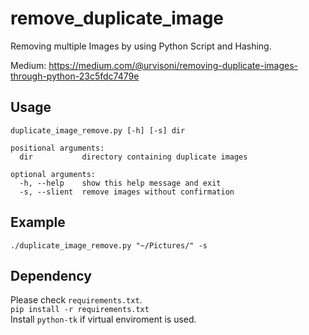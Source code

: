 # remove_duplicate_image
Removing multiple Images by using Python Script and Hashing.

Medium:
<https://medium.com/@urvisoni/removing-duplicate-images-through-python-23c5fdc7479e>

## Usage
```
duplicate_image_remove.py [-h] [-s] dir

positional arguments:
  dir           directory containing duplicate images

optional arguments:
  -h, --help    show this help message and exit
  -s, --slient  remove images without confirmation
```

## Example
```
./duplicate_image_remove.py "~/Pictures/" -s
```

## Dependency
Please check `requirements.txt`.  
`pip install -r requirements.txt`  
Install `python-tk` if virtual enviroment is used.
